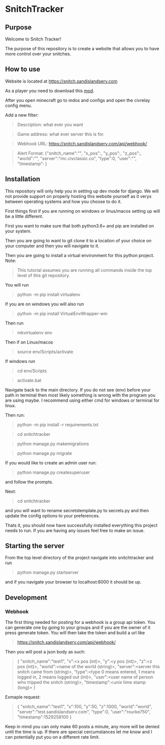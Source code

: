 # SnitchTracker
## Purpose
Welcome to Snitch Tracker!

The purpose of this repository is to create a website that allows you to have more control over your snitches.

## How to use

Website is located at https://snitch.sandislandserv.com

As a player you need to download this [mod](https://github.com/Gjum/CivRelay).

After you open minecraft go to mdos and configs and open the civrelay config menu.

Add a new filter:
> Description: what ever you want

> Game address: what ever server this is for.

> Webhook URL: https://snitch.sandislandserv.com/api/webhook/<group token>

> Alert Format: {"snitch_name":"<snitch>", "x_pos":<x>, "y_pos":<y>, "z_pos":<z>, "world":"<world>", "server":"mc.civclassic.co", "type":0, "user":"<player>", "timestamp":<timeUnix> }

## Installation
This repository will only help you in setting up dev mode for django. We will not provide support on properly hosting this website yourself as it verys between operating systems and how you choose to do it.

First things first if you are running on windows or linus/macos setting up will be a little different.

First you want to make sure that both python3.6+ and pip are installed on your system.

Then you are going to want to git clone it to a location of your choice on your computer and then you will navigate to it.

Then you are going to install a virtual environment for this python project.
Note:
> This tutorial assumes you are running all commands inside the top level of this git repository.

You will run
> python -m pip install virtualenv

If you are on windows you will also run
> python -m pip install VirtualEnvWrapper-win

Then run
> mkvirtualenv env

Then if on Linux/macos
> source env/Scripts/activate

If windows run
> cd env/Scripts

> activate.bat

Navigate back to the main directory. If you do not see (env) before your path in terminal then most likely something is wrong with the program you are using maybe. I recommend using either cmd for windows or terminal for linux.

Then run:
> python -m pip install -r requirements.txt

> cd snitchtracker

> python manage.py makemigrations

> python manage.py migrate

If you would like to create an admin user run:

> python manage.py createsuperuser

and follow the prompts.

Next:
> cd snitchtracker

and you will want to rename secretstemplate.py to secrets.py and then update the config options to your preferences.

Thats it, you should now have successfully installed everything this project needs to run. If you are having any issues feel free to make an issue.

## Starting the server
From the top level directory of the project navigate into snitchtracker and run

> python manage.py startserver

and if you navigate your browser to localhost:8000 it should be up.

## Development
### Webhook

The first thing needed for posting for a webhook is a group api token.  You can generate one by going to your groups and if you are the owner of it press generate token.  You will then take the token and build a url like

> https://snitch.sandislandserv.com/api/webhook/<token>
  
Then you will post a json body as such:
>{
	"snitch_name":"test1",
	"x":<x pos (int)>,
	"y":<y pos (int)>,
	"z":<z pos (int)>,
	"world":<name of the world (string)>,
	"server":<server this snitch came from (string)>,
	"type":<type 0 means entered, 1 means logged in, 2 means logged out (int)>,
	"user":<user name of person who tripped the snitch (string)>,
	"timestamp":<unix time stamp (long)>
}

Exmaple request:
>{
	"snitch_name":"test1",
	"x":100,
	"y":50,
	"z":1000,
	"world":"world",
	"server":"test.sandislandserv.com",
	"type":0,
	"user":"rourke750",
	"timestamp":1529258100
}

Keep in mind you can only make 60 posts a minute, any more will be denied until the time is up. If there are special cercumstances let me know and I can potentially put you on a different rate limit.
